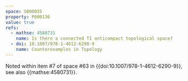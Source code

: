 ```yaml
---
space: S000055
property: P000136
value: true
refs:
  - mathse: 4580731
    name: Is there a connected T1 anticompact topological space?
  - doi: 10.1007/978-1-4612-6290-9 
    name: Counterexamples in Topology
---
```


Noted within item #7 of space #63 in {{doi:10.1007/978-1-4612-6290-9}}, see also {{mathse:4580731}}.
